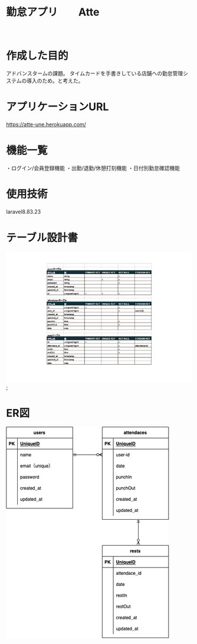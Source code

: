 # 勤怠アプリ　　Atte
　
# 作成した目的
アドバンスタームの課題。
タイムカードを手書きしている店舗への勤怠管理システムの導入のため。と考えた。
　
# アプリケーションURL
https://atte-une.herokuapp.com/
　
# 機能一覧
・ログイン/会員登録機能
・出勤/退勤/休憩打刻機能
・日付別勤怠確認機能
　
# 使用技術
laravel8.83.23
　 
# テーブル設計書
![alt](img/table.png);

# ER図
![alt](img/modan.png)